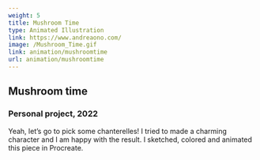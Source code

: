 ```yaml
---
weight: 5
title: Mushroom Time
type: Animated Illustration
link: https://www.andreaono.com/
image: /Mushroom_Time.gif
link: animation/mushroomtime
url: animation/mushroomtime
---
```


## Mushroom time

### Personal project, 2022

Yeah, let’s go to pick some chanterelles! I tried to made a charming character and I am happy with the result. I sketched, colored and animated this piece in Procreate.
